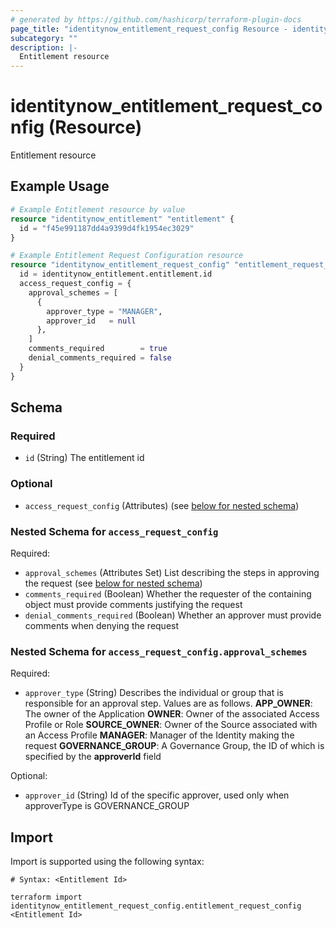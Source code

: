 ```yaml
---
# generated by https://github.com/hashicorp/terraform-plugin-docs
page_title: "identitynow_entitlement_request_config Resource - identitynow"
subcategory: ""
description: |-
  Entitlement resource
---
```


# identitynow_entitlement_request_config (Resource)

Entitlement resource

## Example Usage

```terraform
# Example Entitlement resource by value
resource "identitynow_entitlement" "entitlement" {
  id = "f45e991187dd4a9399d4fk1954ec3029"
}

# Example Entitlement Request Configuration resource
resource "identitynow_entitlement_request_config" "entitlement_request_config" {
  id = identitynow_entitlement.entitlement.id
  access_request_config = {
    approval_schemes = [
      {
        approver_type = "MANAGER",
        approver_id   = null
      },
    ]
    comments_required        = true
    denial_comments_required = false
  }
}
```

<!-- schema generated by tfplugindocs -->
## Schema

### Required

- `id` (String) The entitlement id

### Optional

- `access_request_config` (Attributes) (see [below for nested schema](#nestedatt--access_request_config))

<a id="nestedatt--access_request_config"></a>
### Nested Schema for `access_request_config`

Required:

- `approval_schemes` (Attributes Set) List describing the steps in approving the request (see [below for nested schema](#nestedatt--access_request_config--approval_schemes))
- `comments_required` (Boolean) Whether the requester of the containing object must provide comments justifying the request
- `denial_comments_required` (Boolean) Whether an approver must provide comments when denying the request

<a id="nestedatt--access_request_config--approval_schemes"></a>
### Nested Schema for `access_request_config.approval_schemes`

Required:

- `approver_type` (String) Describes the individual or group that is responsible for an approval step. Values are as follows. **APP_OWNER**: The owner of the Application  **OWNER**: Owner of the associated Access Profile or Role  **SOURCE_OWNER**: Owner of the Source associated with an Access Profile  **MANAGER**: Manager of the Identity making the request  **GOVERNANCE_GROUP**: A Governance Group, the ID of which is specified by the **approverId** field

Optional:

- `approver_id` (String) Id of the specific approver, used only when approverType is GOVERNANCE_GROUP

## Import

Import is supported using the following syntax:

```shell
# Syntax: <Entitlement Id>

terraform import identitynow_entitlement_request_config.entitlement_request_config <Entitlement Id>
```
